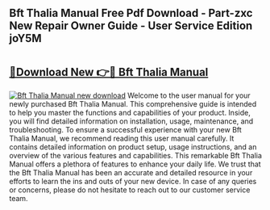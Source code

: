 ## Bft Thalia Manual Free Pdf Download - Part-zxc New Repair Owner Guide - User Service Edition joY5M

# <h2><a href="http://cf12187.oget.top/?id=Bft+Thalia+Manual">🔗Download New 👉🔴 Bft Thalia Manual</a></h2>

[![Bft Thalia Manual new download](https://i.imgur.com/5g1atiW.png)](http://cf12187.oget.top/?id=Bft+Thalia+Manual)
Welcome to the user manual for your newly purchased Bft Thalia Manual. This comprehensive guide is intended to help you master the functions and capabilities of your product. Inside, you will find detailed information on installation, usage, maintenance, and troubleshooting. To ensure a successful experience with your new Bft Thalia Manual, we recommend reading this user manual carefully. It contains detailed information on product setup, usage instructions, and an overview of the various features and capabilities. This remarkable Bft Thalia Manual offers a plethora of features to enhance your daily life. We trust that the Bft Thalia Manual has been an accurate and detailed resource in your efforts to learn the ins and outs of your new device. In case of any queries or concerns, please do not hesitate to reach out to our customer service team.
